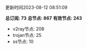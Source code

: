 更新时间2023-08-12 08:51:09

**总订阅: 73**
**总节点: 867**
**有效节点: 243**
- v2ray节点: 208
- trojan节点: 25
- ss节点: 10
